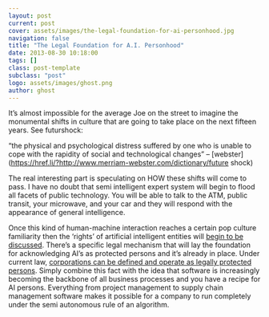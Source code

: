 ```yaml
---
layout: post
current: post
cover: assets/images/the-legal-foundation-for-ai-personhood.jpg
navigation: false
title: "The Legal Foundation for A.I. Personhood"
date: 2013-08-30 10:18:00
tags: []
class: post-template
subclass: "post"
logo: assets/images/ghost.png
author: ghost
---
```


It’s almost impossible for the average Joe on the street to imagine the monumental shifts in culture that are going to take place on the next fifteen years. See futurshock:

“the physical and psychological distress suffered by one who is unable to cope with the rapidity of social and technological changes” – [webster](https://href.li/?http://www.merriam-webster.com/dictionary/future shock)

The real interesting part is speculating on HOW these shifts will come to pass. I have no doubt that semi intelligent expert system will begin to flood all facets of public technology. You will be able to talk to the ATM, public transit, your microwave, and your car and they will respond with the appearance of general intelligence.

Once this kind of human-machine interaction reaches a certain pop culture familiarity then the ‘rights’ of artificial intelligent entities will [begin to be discussed](https://href.li/?http://papers.ssrn.com/sol3/papers.cfm?abstract_id=1108671). There’s a specific legal mechanism that will lay the foundation for acknowledging AI’s as protected persons and it’s already in place. Under current law, [corporations can be defined and operate as legally protected persons](https://href.li/?http://reclaimdemocracy.org/corporate-personhood/). Simply combine this fact with the idea that software is increasingly becoming the backbone of all business processes and you have a recipe for AI persons. Everything from project management to supply chain management software makes it possible for a company to run completely under the semi autonomous rule of an algorithm.
